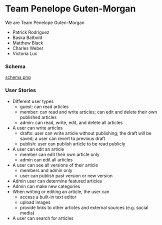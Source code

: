 # Team Penelope Guten-Morgan

We are Team Penelope Guten-Morgan

- Patrick Rodriguez
- Baska Batbold
- Matthew Black
- Charles Weber
- Victoria Luc

### Schema

[schema.png](schema.png)

### User Stories

- Different user types
	- guest: can read articles
	- member: can read and write articles; can edit and delete their own published articles
	- admin: can read, write, edit, and delete all articles
- A user can write articles
	- drafts: user can write article without publishing; the draft will be saved; a user can revert to previous draft
	- publish: user can publish article to be read publicly
- A user can edit an article
	- member can edit their own article only
	- admin can edit all articles
- A user can see all versions of their article
	- members and admin only
	- user can publish past version or new version
- Admin user can determine featured articles
- Admin can make new categories
- When writing or editing an article, the user can 
	- access a built-in text editor
	- upload images
	- provide links to other articles and external sources (e.g. social media)
- A user can search for articles